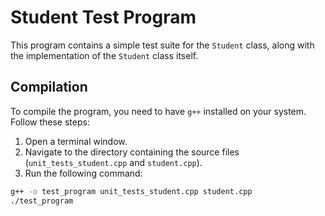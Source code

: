 # Student Test Program

This program contains a simple test suite for the `Student` class, along with the implementation of the `Student` class itself.

## Compilation

To compile the program, you need to have `g++` installed on your system. Follow these steps:

1. Open a terminal window.
2. Navigate to the directory containing the source files (`unit_tests_student.cpp` and `student.cpp`).
3. Run the following command:

```bash
g++ -o test_program unit_tests_student.cpp student.cpp
./test_program
